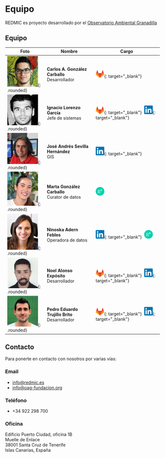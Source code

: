 # Equipo

REDMIC es proyecto desarrollado por el [Observatorio Ambiental Granadilla](http://www.oag-fundacion.org)

## Equipo

| Foto | Nombre                       | Cargo                   |
|------|------------------------------|-------------------------|
| ![carlos](images/carlos.png){: .rounded} | **Carlos A. González Carballo** <br>Desarrollador | [![gitlab](images/gitlab.png)](https://gitlab.com/CarlosGC1989){: target="_blank"} |
| ![nacho](images/nacho.jpg){: .rounded} | **Ignacio Lorenzo García**<br>Jefe de sistemas | [![gitlab](images/gitlab.png)](https://gitlab.com/ignacio_lorenzo){: target="_blank"}&nbsp;&nbsp;[![linkedin](images/linkedin.png)](https://www.linkedin.com/in/ignaciolorenzogarcia){: target="_blank"} |
| ![jose_andres](images/jose_andres.jpg){: .rounded} | **José Andrés Sevilla Hernández** <br> GIS | [![linkedin](images/linkedin.png)](https://es.linkedin.com/in/https://es.linkedin.com/in/josesevillahernandez){: target="_blank"} |
| ![marta](images/marta.jpg){: .rounded} | **Marta González Carballo**<br>Curator de datos | [![researchgate](images/researchgate.png)](https://www.researchgate.net/profile/Marta_Gonzalez_Carballo) |
| ![ninoska](images/ninoska.jpg){: .rounded} | **Ninoska Adern Febles**<br> Operadora de datos | [![linkedin](images/linkedin.png)](https://es.linkedin.com/in/ninoska-adern-febles-b6028a97){: target="_blank"}&nbsp;&nbsp;[![researchgate](images/researchgate.png)](https://www.researchgate.net/profile/Ninoska_Adern_Febles2) |
| ![noel](images/noel.png){: .rounded} | **Noel Alonso Expósito**<br>Desarrollador | [![gitlab](images/gitlab.png)](https://gitlab.com/NoelAlonso){: target="_blank"}&nbsp;&nbsp;[![linkedin](images/linkedin.png)](https://www.linkedin.com/in/noel-alonso-exp%C3%B3sito-1b94a747){: target="_blank"} |
| ![pedro](images/pedro.png){: .rounded} | **Pedro Eduardo Trujillo Brito**<br>Desarrollador | [![gitlab](images/gitlab.png)](https://gitlab.com/pedroetb){: target="_blank"}&nbsp;&nbsp;[![linkedin](images/linkedin.png)](https://www.linkedin.com/in/pedroetb){: target="_blank"} |



## Contacto
Para ponerte en contacto con nosotros por varias vías:

### Email
* <info@redmic.es>
* <info@oag-fundacion.org>

### Teléfono
* +34 922 298 700

### Oficina
Edificio Puerto Ciudad, oficina 1B  
Muelle de Enlace                    
38001 Santa Cruz de Tenerife        
Islas Canarias, España              
